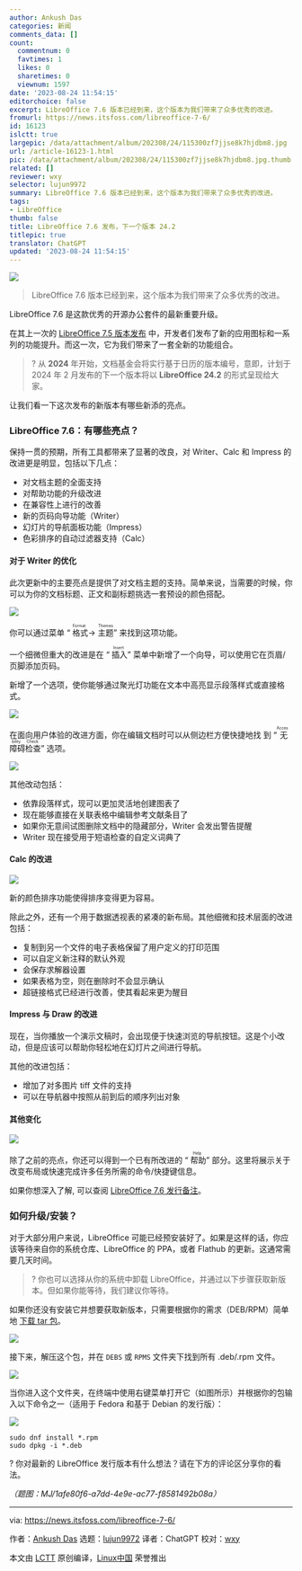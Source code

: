 ```yaml
---
author: Ankush Das
categories: 新闻
comments_data: []
count:
  commentnum: 0
  favtimes: 1
  likes: 0
  sharetimes: 0
  viewnum: 1597
date: '2023-08-24 11:54:15'
editorchoice: false
excerpt: LibreOffice 7.6 版本已经到来，这个版本为我们带来了众多优秀的改进。
fromurl: https://news.itsfoss.com/libreoffice-7-6/
id: 16123
islctt: true
largepic: /data/attachment/album/202308/24/115300zf7jjse8k7hjdbm8.jpg
url: /article-16123-1.html
pic: /data/attachment/album/202308/24/115300zf7jjse8k7hjdbm8.jpg.thumb.jpg
related: []
reviewer: wxy
selector: lujun9972
summary: LibreOffice 7.6 版本已经到来，这个版本为我们带来了众多优秀的改进。
tags:
- LibreOffice
thumb: false
title: LibreOffice 7.6 发布，下一个版本 24.2
titlepic: true
translator: ChatGPT
updated: '2023-08-24 11:54:15'
---
```


![](/data/attachment/album/202308/24/115300zf7jjse8k7hjdbm8.jpg)



> 
> LibreOffice 7.6 版本已经到来，这个版本为我们带来了众多优秀的改进。
> 
> 
> 


LibreOffice 7.6 是这款优秀的开源办公套件的最新重要升级。


在其上一次的 [LibreOffice 7.5 版本发布](https://news.itsfoss.com/libreoffice-7-5-release/) 中，开发者们发布了新的应用图标和一系列的功能提升。而这一次，它为我们带来了一套全新的功能组合。



> 
> ? 从 **2024** 年开始，文档基金会将实行基于日历的版本编号，意即，计划于 2024 年 2 月发布的下一个版本将以 **LibreOffice 24.2** 的形式呈现给大家。
> 
> 
> 


让我们看一下这次发布的新版本有哪些新添的亮点。


### LibreOffice 7.6：有哪些亮点？


保持一贯的预期，所有工具都带来了显著的改良，对 Writer、Calc 和 Impress 的改进更是明显，包括以下几点：


* 对文档主题的全面支持
* 对帮助功能的升级改进
* 在兼容性上进行的改善
* 新的页码向导功能（Writer）
* 幻灯片的导航面板功能（Impress）
* 色彩排序的自动过滤器支持（Calc）


#### 对于 Writer 的优化


此次更新中的主要亮点是提供了对文档主题的支持。简单来说，当需要的时候，你可以为你的文档标题、正文和副标题挑选一套预设的颜色搭配。


![](/data/attachment/album/202308/24/115415wizbyqzvufqq8efx.png)


你可以通过菜单 “<ruby> 格式 <rt>  Format </rt></ruby> → <ruby> 主题 <rt>  Themes </rt></ruby>” 来找到这项功能。


一个细微但重大的改进是在 “<ruby> 插入 <rt>  Insert </rt></ruby>” 菜单中新增了一个向导，可以使用它在页眉/页脚添加页码。


新增了一个选项，使你能够通过聚光灯功能在文本中高亮显示段落样式或直接格式。


![](/data/attachment/album/202308/24/115415zlrwwl0l20q0qkl0.png)


在面向用户体验的改进方面，你在编辑文档时可以从侧边栏方便快捷地找 到 “<ruby> 无障碍检查 <rt>  Accesbility Check </rt></ruby>” 选项。


![](/data/attachment/album/202308/24/115415i9icnn2n2m92mjlk.jpg)


其他改动包括：


* 依靠段落样式，现可以更加灵活地创建图表了
* 现在能够直接在关联表格中编辑参考文献条目了
* 如果你无意间试图删除文档中的隐藏部分，Writer 会发出警告提醒
* Writer 现在接受用于短语检查的自定义词典了


#### Calc 的改进


![](/data/attachment/album/202308/24/115416h2ytb711y97h1bhv.png)


新的颜色排序功能使得排序变得更为容易。


除此之外，还有一个用于数据透视表的紧凑的新布局。其他细微和技术层面的改进包括：


* 复制到另一个文件的电子表格保留了用户定义的打印范围
* 可以自定义新注释的默认外观
* 会保存求解器设置
* 如果表格为空，则在删除时不会显示确认
* 超链接格式已经进行改善，使其看起来更为醒目


#### Impress 与 Draw 的改进


现在，当你播放一个演示文稿时，会出现便于快速浏览的导航按钮。这是个小改动，但是应该可以帮助你轻松地在幻灯片之间进行导航。


其他的改进包括：


* 增加了对多图片 tiff 文件的支持
* 可以在导航器中按照从前到后的顺序列出对象


#### 其他变化


![](/data/attachment/album/202308/24/115416t6wznountnwwapwk.png)


除了之前的亮点，你还可以得到一个已有所改进的 “<ruby> 帮助 <rt>  Help </rt></ruby>” 部分。这里将展示关于改变布局或快速完成许多任务所需的命令/快捷键信息。


如果你想深入了解, 可以查阅 [LibreOffice 7.6 发行备注](https://wiki.documentfoundation.org/ReleaseNotes/7.6)。


### 如何升级/安装？


对于大部分用户来说，LibreOffice 可能已经预安装好了。如果是这样的话，你应该等待来自你的系统仓库、LibreOffice 的 PPA，或者 Flathub 的更新。这通常需要几天时间。



> 
> ? 你也可以选择从你的系统中卸载 LibreOffice，并通过以下步骤获取新版本。但如果你能等待，我们建议你等待。
> 
> 
> 


如果你还没有安装它并想要获取新版本，只需要根据你的需求（DEB/RPM）简单地 [下载 tar 包](https://www.libreoffice.org/download/download-libreoffice/)。


![](/data/attachment/album/202308/24/115417mazq6wty4g6q6m66.png)


接下来，解压这个包，并在 `DEBS` 或 `RPMS` 文件夹下找到所有 .deb/.rpm 文件。


![](/data/attachment/album/202308/24/115417fvhpbw1p9rd129yr.png)


当你进入这个文件夹，在终端中使用右键菜单打开它（如图所示）并根据你的包输入以下命令之一（适用于 Fedora 和基于 Debian 的发行版）：


![](/data/attachment/album/202308/24/115417ye3e219ttt24twwt.png)



```
sudo dnf install *.rpm
sudo dpkg -i *.deb

```

? 你对最新的 LibreOffice 发行版本有什么想法？请在下方的评论区分享你的看法。


*（题图：MJ/1afe80f6-a7dd-4e9e-ac77-f8581492b08a）*




---


via: <https://news.itsfoss.com/libreoffice-7-6/>


作者：[Ankush Das](https://news.itsfoss.com/author/ankush/) 选题：[lujun9972](https://github.com/lujun9972) 译者：ChatGPT 校对：[wxy](https://github.com/wxy)


本文由 [LCTT](https://github.com/LCTT/TranslateProject) 原创编译，[Linux中国](https://linux.cn/) 荣誉推出